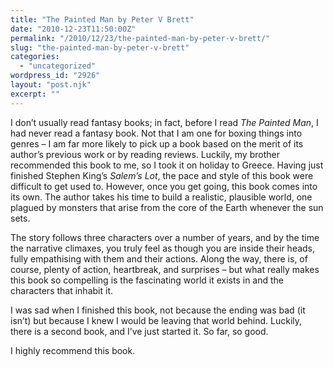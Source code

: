 ```yaml
---
title: "The Painted Man by Peter V Brett"
date: "2010-12-23T11:50:00Z"
permalink: "/2010/12/23/the-painted-man-by-peter-v-brett/"
slug: "the-painted-man-by-peter-v-brett"
categories:
  - "uncategorized"
wordpress_id: "2926"
layout: "post.njk"
excerpt: ""
---
```


I don’t usually read fantasy books; in fact, before I read _The Painted Man_, I had never read a fantasy book. Not that I am one for boxing things into genres – I am far more likely to pick up a book based on the merit of its author’s previous work or by reading reviews. Luckily, my brother recommended this book to me, so I took it on holiday to Greece. Having just finished Stephen King’s _Salem’s Lot_, the pace and style of this book were difficult to get used to. However, once you get going, this book comes into its own. The author takes his time to build a realistic, plausible world, one plagued by monsters that arise from the core of the Earth whenever the sun sets.

The story follows three characters over a number of years, and by the time the narrative climaxes, you truly feel as though you are inside their heads, fully empathising with them and their actions. Along the way, there is, of course, plenty of action, heartbreak, and surprises – but what really makes this book so compelling is the fascinating world it exists in and the characters that inhabit it.

I was sad when I finished this book, not because the ending was bad (it isn’t) but because I knew I would be leaving that world behind. Luckily, there is a second book, and I’ve just started it. So far, so good.

I highly recommend this book.

